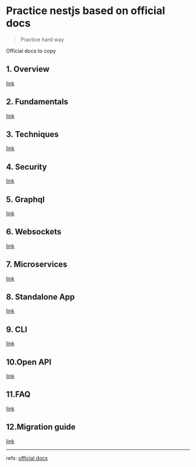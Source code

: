 # Practice nestjs based on official docs

> Practice hard way

Official docs to copy

## 1. Overview

[link]()

## 2. Fundamentals

[link]()

## 3. Techniques

[link]()

## 4. Security

[link]()

## 5. Graphql

[link]()

## 6. Websockets

[link]()

## 7. Microservices

[link]()

## 8. Standalone App

[link]()

## 9. CLI

[link]()

## 10.Open API

[link]()

## 11.FAQ

[link]()

## 12.Migration guide

[link]()

---

refs: [official docs](https://docs.nestjs.com/)
